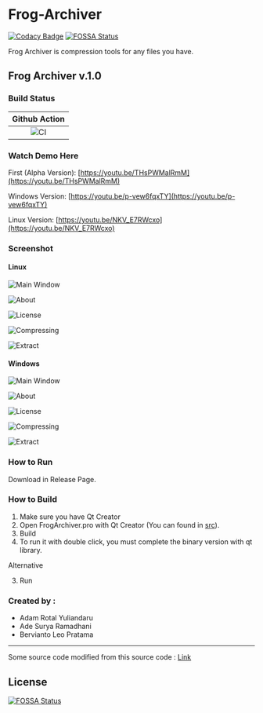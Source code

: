 # Frog-Archiver

[![Codacy Badge](https://app.codacy.com/project/badge/Grade/044e92e46a8345c2b7b6f975e15c3515)](https://www.codacy.com/gh/berv-uni-project/tweety/dashboard?utm_source=github.com&amp;utm_medium=referral&amp;utm_content=berv-uni-project/tweety&amp;utm_campaign=Badge_Grade)
[![FOSSA Status](https://app.fossa.com/api/projects/git%2Bgithub.com%2Fberv-uni-project%2Ftweety.svg?type=shield)](https://app.fossa.com/projects/git%2Bgithub.com%2Fberv-uni-project%2Ftweety?ref=badge_shield)


Frog Archiver is compression tools for any files you have.

## Frog Archiver v.1.0

### Build Status

| Github Action |
|:-------------:|
| ![CI](https://github.com/berv-uni-project/Frog-Archiver/workflows/CI/badge.svg) |

### Watch Demo Here

First (Alpha Version): [https://youtu.be/THsPWMalRmM](https://youtu.be/THsPWMalRmM)

Windows Version: [https://youtu.be/p-vew6fqxTY](https://youtu.be/p-vew6fqxTY)

Linux Version: [https://youtu.be/NKV_E7RWcxo](https://youtu.be/NKV_E7RWcxo)

### Screenshot

#### Linux

![Main Window](screenshot/linux/main-window.png)

![About](screenshot/linux/about.png)

![License](screenshot/linux/license.png)

![Compressing](screenshot/linux/compressing.png)

![Extract](screenshot/linux/extract.png)

#### Windows

![Main Window](screenshot/windows/main-window.png)

![About](screenshot/windows/about.png)

![License](screenshot/windows/license.png)

![Compressing](screenshot/windows/compressing.png)

![Extract](screenshot/windows/extract.png)

### How to Run

Download in Release Page.

### How to Build

1. Make sure you have Qt Creator
2. Open FrogArchiver.pro with Qt Creator (You can found in [src](/src/)).
3. Build
4. To run it with double click, you must complete the binary version with qt library.

Alternative

3. Run

### Created by :

* Adam Rotal Yuliandaru
* Ade Surya Ramadhani
* Bervianto Leo Pratama

---

Some source code modified from this source code : [Link](http://code.activestate.com/recipes/577480-huffman-data-compression/)


## License
[![FOSSA Status](https://app.fossa.io/api/projects/git%2Bgithub.com%2Fberv-uni-project%2FFrog-Archiver.svg?type=large)](https://app.fossa.io/projects/git%2Bgithub.com%2Fberv-uni-project%2FFrog-Archiver?ref=badge_large)
